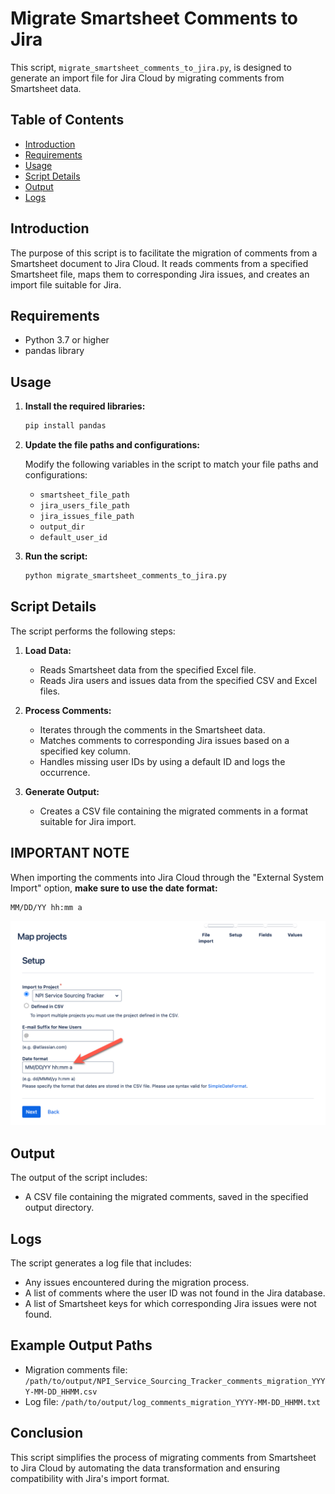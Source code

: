 
# Migrate Smartsheet Comments to Jira

This script, `migrate_smartsheet_comments_to_jira.py`, is designed to generate an import file for Jira Cloud by migrating comments from Smartsheet data.

## Table of Contents

- [Introduction](#introduction)
- [Requirements](#requirements)
- [Usage](#usage)
- [Script Details](#script-details)
- [Output](#output)
- [Logs](#logs)

## Introduction

The purpose of this script is to facilitate the migration of comments from a Smartsheet document to Jira Cloud. It reads comments from a specified Smartsheet file, maps them to corresponding Jira issues, and creates an import file suitable for Jira.

## Requirements

- Python 3.7 or higher
- pandas library

## Usage

1. **Install the required libraries:**

    ```bash
    pip install pandas
    ```

2. **Update the file paths and configurations:**

    Modify the following variables in the script to match your file paths and configurations:
    - `smartsheet_file_path`
    - `jira_users_file_path`
    - `jira_issues_file_path`
    - `output_dir`
    - `default_user_id`

3. **Run the script:**

    ```bash
    python migrate_smartsheet_comments_to_jira.py
    ```

## Script Details

The script performs the following steps:

1. **Load Data:**
    - Reads Smartsheet data from the specified Excel file.
    - Reads Jira users and issues data from the specified CSV and Excel files.

2. **Process Comments:**
    - Iterates through the comments in the Smartsheet data.
    - Matches comments to corresponding Jira issues based on a specified key column.
    - Handles missing user IDs by using a default ID and logs the occurrence.

3. **Generate Output:**
    - Creates a CSV file containing the migrated comments in a format suitable for Jira import.

## IMPORTANT NOTE

When importing the comments into Jira Cloud through the "External System Import" option, **make sure to use the date format:**

```
MM/DD/YY hh:mm a
```

![Jira Date Format](https://github.com/lucenafelipe/JiraCloudToolkit/blob/main/smartsheet_comments_migration/images/jira_date_format.png)

## Output

The output of the script includes:
- A CSV file containing the migrated comments, saved in the specified output directory.

## Logs

The script generates a log file that includes:
- Any issues encountered during the migration process.
- A list of comments where the user ID was not found in the Jira database.
- A list of Smartsheet keys for which corresponding Jira issues were not found.

## Example Output Paths

- Migration comments file: `/path/to/output/NPI_Service_Sourcing_Tracker_comments_migration_YYYY-MM-DD_HHMM.csv`
- Log file: `/path/to/output/log_comments_migration_YYYY-MM-DD_HHMM.txt`

## Conclusion

This script simplifies the process of migrating comments from Smartsheet to Jira Cloud by automating the data transformation and ensuring compatibility with Jira's import format.
